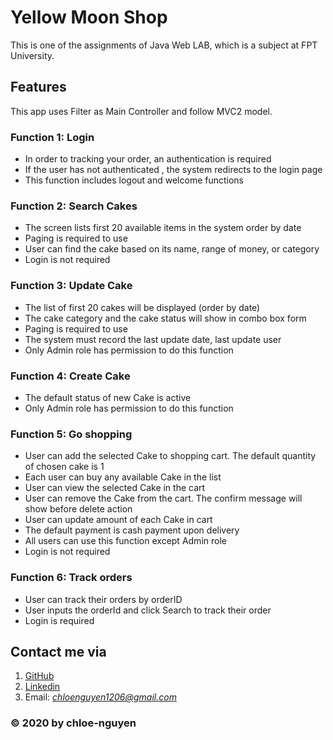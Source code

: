 # Yellow Moon Shop
This is one of the assignments of Java Web LAB, which is a subject at FPT University.

## Features
This app uses Filter as Main Controller and follow MVC2 model.

### Function 1: Login
* In order to tracking your order, an authentication is required
* If the user has not authenticated , the system redirects to the login page
* This function includes logout and welcome functions

### Function 2: Search Cakes
* The screen lists first 20 available items in the system order by date
* Paging is required to use
* User can find the cake based on its name, range of money, or category
* Login is not required

### Function 3: Update Cake
* The list of first 20 cakes will be displayed (order by date)
* The cake category and the cake status will show 
in combo box form
* Paging is required to use
* The system must record the last update date, last update user
* Only Admin role has permission to do this function

### Function 4: Create Cake
* The default status of new Cake is active
* Only Admin role has permission to do this function

### Function 5: Go shopping
* User can add the selected Cake to shopping cart. The default quantity of chosen cake is 1
* Each user can buy any available Cake in the list
* User can view the selected Cake in the cart
* User can remove the Cake from the cart. The confirm message will show before delete action
* User can update amount of each Cake in cart
* The default payment is cash payment upon delivery
* All users can use this function except Admin role
* Login is not required

### Function 6: Track orders
* User can track their orders by orderID
* User inputs the orderId and click Search to track their order
* Login is required

<!-- ### Function 7: Authenticate to access system using third party
* (in progress)

### Function 8:  Pay using online payment
* (in progress) -->
## Contact me via
1. [GitHub](www.github.com/chloe-nguyen)
2. [Linkedin](www.linkedin.com/in/chloe-nguyen-1206)
3. Email: *chloenguyen1206@gmail.com*

### © 2020 by chloe-nguyen
